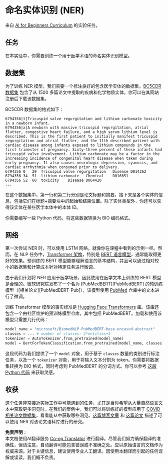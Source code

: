 <!--
CO_OP_TRANSLATOR_METADATA:
{
  "original_hash": "032bda5068f543d6c1fcb30c34231461",
  "translation_date": "2025-08-24T20:31:08+00:00",
  "source_file": "lessons/5-NLP/19-NER/lab/README.md",
  "language_code": "zh"
}
-->
# 命名实体识别 (NER)

来自 [AI for Beginners Curriculum](https://github.com/microsoft/ai-for-beginners) 的实验任务。

## 任务

在本实验中，你需要训练一个用于医学术语的命名实体识别模型。

## 数据集

为了训练 NER 模型，我们需要一个标注良好的包含医学实体的数据集。[BC5CDR 数据集](https://biocreative.bioinformatics.udel.edu/tasks/biocreative-v/track-3-cdr/) 包含了从 1500 多篇论文中提取的疾病和化学物质实体。你可以在其网站注册后下载该数据集。

BC5CDR 数据集的格式如下：

```
6794356|t|Tricuspid valve regurgitation and lithium carbonate toxicity in a newborn infant.
6794356|a|A newborn with massive tricuspid regurgitation, atrial flutter, congestive heart failure, and a high serum lithium level is described. This is the first patient to initially manifest tricuspid regurgitation and atrial flutter, and the 11th described patient with cardiac disease among infants exposed to lithium compounds in the first trimester of pregnancy. Sixty-three percent of these infants had tricuspid valve involvement. Lithium carbonate may be a factor in the increasing incidence of congenital heart disease when taken during early pregnancy. It also causes neurologic depression, cyanosis, and cardiac arrhythmia when consumed prior to delivery.
6794356	0	29	Tricuspid valve regurgitation	Disease	D014262
6794356	34	51	lithium carbonate	Chemical	D016651
6794356	52	60	toxicity	Disease	D064420
...
```

在这个数据集中，第一行和第二行分别是论文标题和摘要，接下来是各个实体的信息，包括它们在标题+摘要块中的起始和结束位置。除了实体类型外，你还可以获得该实体在某些医学本体中的本体 ID。

你需要编写一些 Python 代码，将这些数据转换为 BIO 编码格式。

## 网络

第一次尝试 NER 时，可以使用 LSTM 网络，就像你在课程中看到的示例一样。然而，在 NLP 任务中，[Transformer 架构](https://en.wikipedia.org/wiki/Transformer_(machine_learning_model))，特别是 [BERT 语言模型](https://en.wikipedia.org/wiki/BERT_(language_model))，通常能取得更好的效果。预训练的 BERT 模型能够理解语言的基本结构，并且可以通过相对较小的数据集和计算成本针对特定任务进行微调。

由于我们计划将 NER 应用于医学场景，因此使用在医学文本上训练的 BERT 模型是合理的。微软研究院发布了一个名为 [PubMedBERT][PubMedBERT] 的预训练模型（[相关论文][PubMedBERT-Pub]），该模型使用 [PubMed](https://pubmed.ncbi.nlm.nih.gov/) 仓库中的文本进行了微调。

训练 Transformer 模型的事实标准是 [Hugging Face Transformers](https://huggingface.co/) 库。该库还包含一个由社区维护的预训练模型仓库，其中包括 PubMedBERT。加载和使用该模型只需要几行代码：

```python
model_name = "microsoft/BiomedNLP-PubMedBERT-base-uncased-abstract"
classes = ... # number of classes: 2*entities+1
tokenizer = AutoTokenizer.from_pretrained(model_name)
model = BertForTokenClassification.from_pretrained(model_name, classes)
```

这段代码为我们提供了一个 `model` 对象，用于基于 `classes` 数量的类别进行标注任务，以及一个 `tokenizer` 对象，用于将输入文本分割为 token。你需要将数据集转换为 BIO 格式，同时考虑到 PubMedBERT 的分词方式。你可以参考 [这段 Python 代码](https://gist.github.com/shwars/580b55684be3328eb39ecf01b9cbbd88) 来获取灵感。

## 收获

这个任务非常接近实际工作中可能遇到的任务，尤其是当你希望从大量自然语言文本中获取更多洞见时。在我们的案例中，我们可以将训练好的模型应用于 [COVID 相关论文数据集](https://www.kaggle.com/allen-institute-for-ai/CORD-19-research-challenge)，看看能从中获取哪些洞见。[这篇博客文章](https://soshnikov.com/science/analyzing-medical-papers-with-azure-and-text-analytics-for-health/) 和 [这篇论文](https://www.mdpi.com/2504-2289/6/1/4) 描述了可以使用 NER 对该论文语料库进行的研究。

**免责声明**：  
本文档使用AI翻译服务 [Co-op Translator](https://github.com/Azure/co-op-translator) 进行翻译。尽管我们努力确保翻译的准确性，但请注意，自动翻译可能包含错误或不准确之处。应以原始语言的文档作为权威来源。对于关键信息，建议使用专业人工翻译。因使用本翻译而引起的任何误解或误读，我们概不负责。